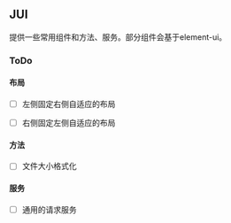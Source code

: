 ## JUI

提供一些常用组件和方法、服务。部分组件会基于element-ui。

### ToDo

#### 布局

* [ ] 左侧固定右侧自适应的布局
* [ ] 右侧固定左侧自适应的布局


#### 方法

* [ ] 文件大小格式化

#### 服务

* [ ] 通用的请求服务